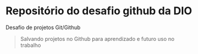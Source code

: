 # Repositório do desafio github da DIO

Desafio de projetos Git/Github

> Salvando projetos no Github para aprendizado e futuro uso no trabalho

